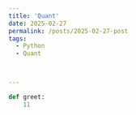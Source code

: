 ```yaml
---
title: 'Quant'
date: 2025-02-27
permalink: /posts/2025-02-27-post
tags:
  - Python
  - Quant 



---
```


```python
def greet:
  	11
```



